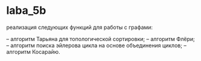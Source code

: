 # laba_5b

реализация следующих функций для работы с графами:

– алгоритм Тарьяна для топологической сортировки;
– алгоритм Флёри;
– алгоритм поиска эйлерова цикла на основе объединения циклов;
– алгоритм Косарайю.
